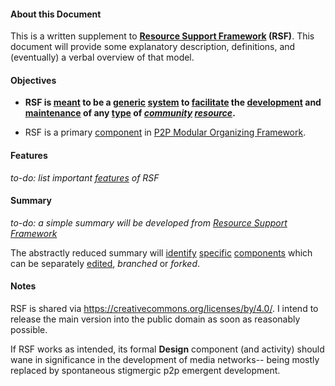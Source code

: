 #### About this Document

This is a written supplement to **[Resource Support Framework](https://docs.google.com/drawings/d/1frX5ay_adnhdmaSbqCr-Z63_f1o7xyZN4e8IdI2hcts/edit?usp=sharing) (RSF)**. This document will provide some explanatory description, definitions, and (eventually) a verbal overview of that model.

#### Objectives

* **RSF is [meant](https://github.com/gcassel/Modular-Organization-Terminology/blob/master/terms/goal.md) to be a [generic](https://github.com/gcassel/Modular-Organization-Terminology/blob/master/terms/generic.md) [system](https://github.com/gcassel/Modular-Organization-Terminology/blob/master/terms/system.md) to [facilitate](https://github.com/gcassel/Modular-Organization-Terminology/blob/master/terms/facilitation.md) the [development](https://github.com/gcassel/Modular-Organization-Terminology/blob/master/terms/develop.md) and [maintenance](https://github.com/gcassel/Modular-Organization-Terminology/blob/master/terms/maintain.md) of any [type](https://github.com/gcassel/Modular-Organization-Terminology/blob/master/terms/type.md) of *[community](https://github.com/gcassel/Modular-Organization-Terminology/blob/master/terms/community.md) [resource](https://github.com/gcassel/Modular-Organization-Terminology/blob/master/terms/resource.md)*.**

* RSF is a primary [component](https://github.com/gcassel/Modular-Organization-Terminology/blob/master/terms/component.md) in [P2P Modular Organizing Framework](https://github.com/gcassel/Models/blob/master/p2p-modular-organizing-framework.md).

#### Features

*to-do: list important [features](https://github.com/gcassel/Modular-Organization-Terminology/blob/master/terms/feature.md) of RSF*

#### Summary

*to-do: a simple summary will be developed from [Resource Support Framework](https://docs.google.com/drawings/d/1frX5ay_adnhdmaSbqCr-Z63_f1o7xyZN4e8IdI2hcts/edit?usp=sharing)*

The abstractly reduced summary will [identify](https://github.com/gcassel/Modular-Organization-Terminology/blob/master/terms/identify.md) [specific](https://github.com/gcassel/Modular-Organization-Terminology/blob/master/terms/specific.md) [components](https://github.com/gcassel/Modular-Organization-Terminology/blob/master/terms/component.md) which can be separately [edited](https://github.com/gcassel/Modular-Organization-Terminology/blob/master/terms/edit.md), *branched* or *forked*.

#### Notes

RSF is shared via https://creativecommons.org/licenses/by/4.0/.   I intend to release the main version into the public domain as soon as reasonably possible.

If RSF works as intended, its formal **Design** component (and activity) should wane in significance in the development of media networks-- being mostly replaced by spontaneous stigmergic p2p emergent development. 
